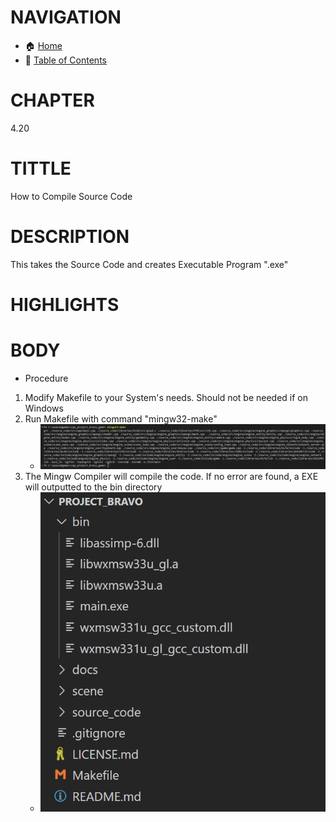 # NAVIGATION
- 🏠 [Home](../../../README.md)
- 📖 [Table of Contents](../docs_Chapter_0.00_Welcome/doc_Chapter_0.10_Table_of_Contents.md)

# CHAPTER
4.20

# TITTLE
How to Compile Source Code

# DESCRIPTION
This takes the Source Code and creates Executable Program ".exe"

# HIGHLIGHTS

# BODY
- Procedure 
1. Modify Makefile to your System's needs. Should not be needed if on Windows
2. Run Makefile with command "mingw32-make"
    - ![Project Bravo Screenshot](../../../docs/images/command_line_makefile.png "Project Bravo Screenshot")
3. The Mingw Compiler will compile the code. If no error are found, a EXE will outputted to the bin directory
    - ![Project Bravo Screenshot](../../../docs/images/project_bravo_layout_directory_bin.png "Project Bravo Screenshot")


